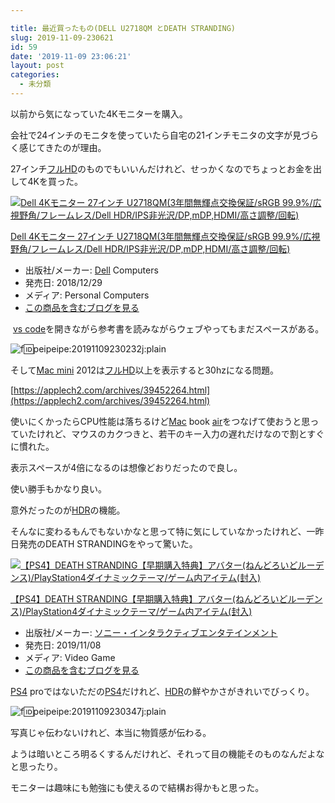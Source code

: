 ```yaml
---

title: 最近買ったもの(DELL U2718QM とDEATH STRANDING)
slug: 2019-11-09-230621
id: 59
date: '2019-11-09 23:06:21'
layout: post
categories:
  - 未分類
---
```


以前から気になっていた4Kモニターを購入。

会社で24インチのモニタを使っていたら自宅の21インチモニタの文字が見づらく感じてきたのが理由。

27インチ[フルHD](http://d.hatena.ne.jp/keyword/%A5%D5%A5%EBHD)のものでもいいんだけれど、せっかくなのでちょっとお金を出して4Kを買った。



[![Dell 4Kモニター 27インチ U2718QM(3年間無輝点交換保証/sRGB 99.9%/広視野角/フレームレス/Dell HDR/IPS非光沢/DP,mDP,HDMI/高さ調整/回転)](https://images-fe.ssl-images-amazon.com/images/I/51FqIA4ZLOL._SL300_.jpg "Dell 4Kモニター 27インチ U2718QM(3年間無輝点交換保証/sRGB 99.9%/広視野角/フレームレス/Dell HDR/IPS非光沢/DP,mDP,HDMI/高さ調整/回転)")](http://www.amazon.co.jp/exec/obidos/ASIN/B07LC3L6JG/peipeipe-22/)



[Dell 4Kモニター 27インチ U2718QM(3年間無輝点交換保証/sRGB 99.9%/広視野角/フレームレス/Dell HDR/IPS非光沢/DP,mDP,HDMI/高さ調整/回転)](http://www.amazon.co.jp/exec/obidos/ASIN/B07LC3L6JG/peipeipe-22/)

*   出版社/メーカー: [Dell](http://d.hatena.ne.jp/keyword/Dell) Computers
*   発売日: 2018/12/29
*   メディア: Personal Computers
*   [この商品を含むブログを見る](http://d.hatena.ne.jp/asin/B07LC3L6JG/peipeipe-22)







 [vs code](http://d.hatena.ne.jp/keyword/vs%20code)を開きながら参考書を読みながらウェブやってもまだスペースがある。

![f:id:peipeipe:20191109230232j:plain](https://cdn-ak.f.st-hatena.com/images/fotolife/p/peipeipe/20191109/20191109230232.jpg "f:id:peipeipe:20191109230232j:plain")

そして[Mac mini](http://d.hatena.ne.jp/keyword/Mac%20mini) 2012は[フルHD](http://d.hatena.ne.jp/keyword/%A5%D5%A5%EBHD)以上を表示すると30hzになる問題。

[https://applech2.com/archives/39452264.html](https://applech2.com/archives/39452264.html)

使いにくかったらCPU性能は落ちるけど[Mac](http://d.hatena.ne.jp/keyword/Mac) book [air](http://d.hatena.ne.jp/keyword/air)をつなげて使おうと思っていたけれど、マウスのカクつきと、若干のキー入力の遅れだけなので割とすぐに慣れた。 

表示スペースが4倍になるのは想像どおりだったので良し。

使い勝手もかなり良い。

意外だったのが[HDR](http://d.hatena.ne.jp/keyword/HDR)の機能。

そんなに変わるもんでもないかなと思って特に気にしていなかったけれど、一昨日発売のDEATH STRANDINGをやって驚いた。



[![【PS4】DEATH STRANDING【早期購入特典】アバター(ねんどろいどルーデンス)/PlayStation4ダイナミックテーマ/ゲーム内アイテム(封入)](https://images-fe.ssl-images-amazon.com/images/I/513%2BACNnfSL._SL300_.jpg "【PS4】DEATH STRANDING【早期購入特典】アバター(ねんどろいどルーデンス)/PlayStation4ダイナミックテーマ/ゲーム内アイテム(封入)")](http://www.amazon.co.jp/exec/obidos/ASIN/B07SLC1WDN/peipeipe-22/)



[【PS4】DEATH STRANDING【早期購入特典】アバター(ねんどろいどルーデンス)/PlayStation4ダイナミックテーマ/ゲーム内アイテム(封入)](http://www.amazon.co.jp/exec/obidos/ASIN/B07SLC1WDN/peipeipe-22/)

*   出版社/メーカー: [ソニー・インタラクティブエンタテインメント](http://d.hatena.ne.jp/keyword/%A5%BD%A5%CB%A1%BC%A1%A6%A5%A4%A5%F3%A5%BF%A5%E9%A5%AF%A5%C6%A5%A3%A5%D6%A5%A8%A5%F3%A5%BF%A5%C6%A5%A4%A5%F3%A5%E1%A5%F3%A5%C8)
*   発売日: 2019/11/08
*   メディア: Video Game
*   [この商品を含むブログを見る](http://d.hatena.ne.jp/asin/B07SLC1WDN/peipeipe-22)







[PS4](http://d.hatena.ne.jp/keyword/PS4) proではないただの[PS4](http://d.hatena.ne.jp/keyword/PS4)だけれど、[HDR](http://d.hatena.ne.jp/keyword/HDR)の鮮やかさがきれいでびっくり。

![f:id:peipeipe:20191109230347j:plain](https://cdn-ak.f.st-hatena.com/images/fotolife/p/peipeipe/20191109/20191109230347.jpg "f:id:peipeipe:20191109230347j:plain")

写真じゃ伝わないけれど、本当に物質感が伝わる。

ようは暗いところ明るくするんだけれど、それって目の機能そのものなんだよなと思ったり。

モニターは趣味にも勉強にも使えるので結構お得かもと思った。